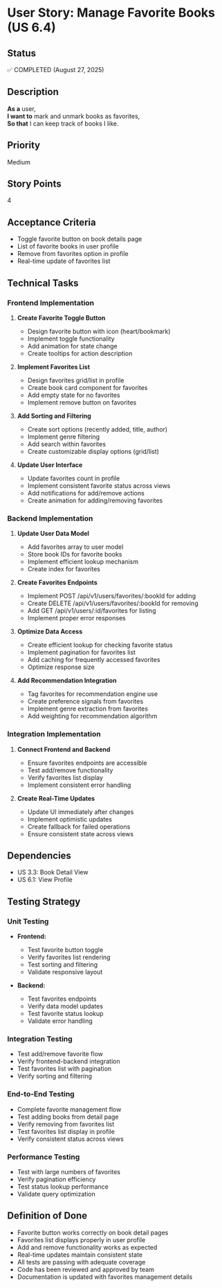 # User Story: Manage Favorite Books (US 6.4)

## Status
✅ COMPLETED (August 27, 2025)

## Description
**As a** user,  
**I want to** mark and unmark books as favorites,  
**So that** I can keep track of books I like.

## Priority
Medium

## Story Points
4

## Acceptance Criteria
- Toggle favorite button on book details page
- List of favorite books in user profile
- Remove from favorites option in profile
- Real-time update of favorites list

## Technical Tasks

### Frontend Implementation
1. **Create Favorite Toggle Button**
   - Design favorite button with icon (heart/bookmark)
   - Implement toggle functionality
   - Add animation for state change
   - Create tooltips for action description

2. **Implement Favorites List**
   - Design favorites grid/list in profile
   - Create book card component for favorites
   - Add empty state for no favorites
   - Implement remove button on favorites

3. **Add Sorting and Filtering**
   - Create sort options (recently added, title, author)
   - Implement genre filtering
   - Add search within favorites
   - Create customizable display options (grid/list)

4. **Update User Interface**
   - Update favorites count in profile
   - Implement consistent favorite status across views
   - Add notifications for add/remove actions
   - Create animation for adding/removing favorites

### Backend Implementation
1. **Update User Data Model**
   - Add favorites array to user model
   - Store book IDs for favorite books
   - Implement efficient lookup mechanism
   - Create index for favorites

2. **Create Favorites Endpoints**
   - Implement POST /api/v1/users/favorites/:bookId for adding
   - Create DELETE /api/v1/users/favorites/:bookId for removing
   - Add GET /api/v1/users/:id/favorites for listing
   - Implement proper error responses

3. **Optimize Data Access**
   - Create efficient lookup for checking favorite status
   - Implement pagination for favorites list
   - Add caching for frequently accessed favorites
   - Optimize response size

4. **Add Recommendation Integration**
   - Tag favorites for recommendation engine use
   - Create preference signals from favorites
   - Implement genre extraction from favorites
   - Add weighting for recommendation algorithm

### Integration Implementation
1. **Connect Frontend and Backend**
   - Ensure favorites endpoints are accessible
   - Test add/remove functionality
   - Verify favorites list display
   - Implement consistent error handling

2. **Create Real-Time Updates**
   - Update UI immediately after changes
   - Implement optimistic updates
   - Create fallback for failed operations
   - Ensure consistent state across views

## Dependencies
- US 3.3: Book Detail View
- US 6.1: View Profile

## Testing Strategy

### Unit Testing
- **Frontend:**
  - Test favorite button toggle
  - Verify favorites list rendering
  - Test sorting and filtering
  - Validate responsive layout

- **Backend:**
  - Test favorites endpoints
  - Verify data model updates
  - Test favorite status lookup
  - Validate error handling

### Integration Testing
- Test add/remove favorite flow
- Verify frontend-backend integration
- Test favorites list with pagination
- Verify sorting and filtering

### End-to-End Testing
- Complete favorite management flow
- Test adding books from detail page
- Verify removing from favorites list
- Test favorites list display in profile
- Verify consistent status across views

### Performance Testing
- Test with large numbers of favorites
- Verify pagination efficiency
- Test status lookup performance
- Validate query optimization

## Definition of Done
- Favorite button works correctly on book detail pages
- Favorites list displays properly in user profile
- Add and remove functionality works as expected
- Real-time updates maintain consistent state
- All tests are passing with adequate coverage
- Code has been reviewed and approved by team
- Documentation is updated with favorites management details
